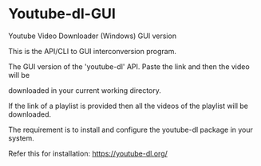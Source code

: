 # Youtube-dl-GUI
Youtube Video Downloader (Windows) GUI version

This is the API/CLI to GUI interconversion program.

The GUI version of the 'youtube-dl' API. Paste the link and then the video will be 

downloaded in your current working directory. 

If the link of a playlist is provided then all the videos of the playlist will be downloaded.

The requirement is to install and configure the youtube-dl package in your system.

Refer this for installation: https://youtube-dl.org/
